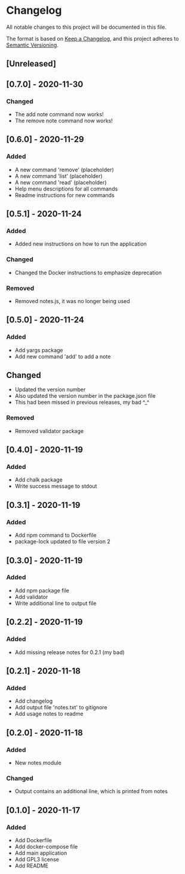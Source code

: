 # Changelog
All notable changes to this project will be documented in this file.

The format is based on [Keep a Changelog](https://keepachangelog.com/en/1.0.0/),
and this project adheres to [Semantic Versioning](https://semver.org/spec/v2.0.0.html).

## [Unreleased]

## [0.7.0] - 2020-11-30
### Changed
- The add note command now works!
- The remove note command now works!

## [0.6.0] - 2020-11-29
### Added
- A new command 'remove' (placeholder)
- A new command 'list' (placeholder)
- A new command 'read' (placeholder)
- Help menu descriptions for all commands
- Readme instructions for new commands

## [0.5.1] - 2020-11-24
### Added
- Added new instructions on how to run the application

### Changed
- Changed the Docker instructions to emphasize deprecation

### Removed
- Removed notes.js, it was no longer being used

## [0.5.0] - 2020-11-24
### Added
- Add yargs package
- Add new command 'add' to add a note

## Changed
- Updated the version number
- Also updated the version number in the package.json file
- This had been missed in previous releases, my bad ^_^

### Removed
- Removed validator package

## [0.4.0] - 2020-11-19
### Added
- Add chalk package
- Write success message to stdout

## [0.3.1] - 2020-11-19
### Added
- Add npm command to Dockerfile
- package-lock updated to file version 2

## [0.3.0] - 2020-11-19
### Added
- Add npm package file
- Add validator
- Write additional line to output file

## [0.2.2] - 2020-11-19
### Added
- Add missing release notes for 0.2.1 (my bad)

## [0.2.1] - 2020-11-18
### Added
- Add changelog
- Add output file 'notes.txt' to gitignore
- Add usage notes to readme

## [0.2.0] - 2020-11-18
### Added
- New notes module

### Changed
- Output contains an additional line, which is printed from notes

## [0.1.0] - 2020-11-17
### Added
- Add Dockerfile
- Add docker-compose file
- Add main application
- Add GPL3 license
- Add README